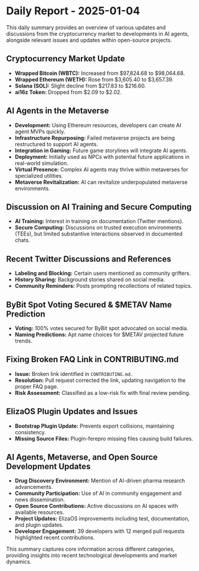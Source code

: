 # Daily Report - 2025-01-04

This daily summary provides an overview of various updates and discussions from the cryptocurrency market to developments in AI agents, alongside relevant issues and updates within open-source projects.

## Cryptocurrency Market Update
- **Wrapped Bitcoin (WBTC):** Increased from $97,824.68 to $98,064.68.
- **Wrapped Ethereum (WETH):** Rose from $3,605.40 to $3,657.39.
- **Solana (SOL):** Slight decline from $217.83 to $216.60.
- **ai16z Token:** Dropped from $2.09 to $2.02.

## AI Agents in the Metaverse
- **Development:** Using Ethereum resources, developers can create AI agent MVPs quickly.
- **Infrastructure Repurposing:** Failed metaverse projects are being restructured to support AI agents.
- **Integration in Gaming:** Future game storylines will integrate AI agents.
- **Deployment:** Initially used as NPCs with potential future applications in real-world simulation.
- **Virtual Presence:** Complex AI agents may thrive within metaverses for specialized utilities.
- **Metaverse Revitalization:** AI can revitalize underpopulated metaverse environments.

## Discussion on AI Training and Secure Computing
- **AI Training:** Interest in training on documentation (Twitter mentions).
- **Secure Computing:** Discussions on trusted execution environments (TEEs), but limited substantive interactions observed in documented chats.

## Recent Twitter Discussions and References
- **Labeling and Blocking:** Certain users mentioned as community grifters.
- **History Sharing:** Background stories shared on social media.
- **Community Reminders:** Posts prompting recollections of related topics.

## ByBit Spot Voting Secured & $METAV Name Prediction
- **Voting:** 100% votes secured for ByBit spot advocated on social media.
- **Naming Predictions:** Apt name choices for $METAV projected future trends.

## Fixing Broken FAQ Link in CONTRIBUTING.md
- **Issue:** Broken link identified in `CONTRIBUTING.md`.
- **Resolution:** Pull request corrected the link, updating navigation to the proper FAQ page.
- **Risk Assessment:** Classified as a low-risk fix with final review pending.

## ElizaOS Plugin Updates and Issues
- **Bootstrap Plugin Update:** Prevents export collisions, maintaining consistency.
- **Missing Source Files:** Plugin-ferepro missing files causing build failures.

## AI Agents, Metaverse, and Open Source Development Updates
- **Drug Discovery Environment:** Mention of AI-driven pharma research advancements.
- **Community Participation:** Use of AI in community engagement and news dissemination.
- **Open Source Contributions:** Active discussions on AI spaces with available resources.
- **Project Updates:** ElizaOS improvements including test, documentation, and plugin updates.
- **Developer Engagement:** 39 developers with 12 merged pull requests highlighted recent contributions.

This summary captures core information across different categories, providing insights into recent technological developments and market dynamics.
